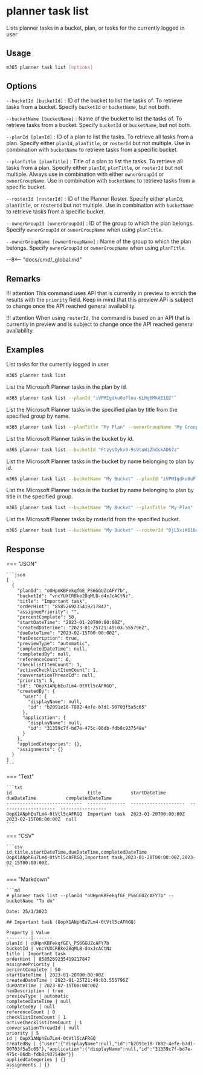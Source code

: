 # planner task list

Lists planner tasks in a bucket, plan, or tasks for the currently logged in user

## Usage

```sh
m365 planner task list [options]
```

## Options

`--bucketId [bucketId]`
: ID of the bucket to list the tasks of. To retrieve tasks from a bucket. Specify `bucketId` or `bucketName`, but not both.

`--bucketName [bucketName]`
: Name of the bucket to list the tasks of. To retrieve tasks from a bucket. Specify `bucketId` or `bucketName`, but not both.

`--planId [planId]`
: ID of a plan to list the tasks. To retrieve all tasks from a plan. Specify either `planId`, `planTitle`, or `rosterId` but not multiple. Use in combination with `bucketName` to retrieve tasks from a specific bucket.

`--planTitle [planTitle]`
: Title of a plan to list the tasks. To retrieve all tasks from a plan. Specify either `planId`, `planTitle`, or `rosterId` but not multiple. Always use in combination with either `ownerGroupId` or `ownerGroupName`. Use in combination with `bucketName` to retrieve tasks from a specific bucket.

`--rosterId [rosterId]`
: ID of the Planner Roster. Specify either `planId`, `planTitle`, or `rosterId` but not multiple. Use in combination with `bucketName` to retrieve tasks from a specific bucket.

`--ownerGroupId [ownerGroupId]`
: ID of the group to which the plan belongs. Specify `ownerGroupId` or `ownerGroupName` when using `planTitle`.

`--ownerGroupName [ownerGroupName]`
: Name of the group to which the plan belongs. Specify `ownerGroupId` or `ownerGroupName` when using `planTitle`.

--8<-- "docs/cmd/_global.md"

## Remarks

!!! attention
    This command uses API that is currently in preview to enrich the results with the `priority` field. Keep in mind that this preview API is subject to change once the API reached general availability.

!!! attention
    When using `rosterId`, the command is based on an API that is currently in preview and is subject to change once the API reached general availability.

## Examples

List tasks for the currently logged in user

```sh
m365 planner task list
```

List the Microsoft Planner tasks in the plan by id.

```sh
m365 planner task list --planId "iVPMIgdku0uFlou-KLNg6MkAE1O2"`
```

List the Microsoft Planner tasks in the specified plan by title from the specified group by name.

```sh
m365 planner task list --planTitle "My Plan" --ownerGroupName "My Group"
```

List the Microsoft Planner tasks in the bucket by id.

```sh
m365 planner task list --bucketId "FtzysDykv0-9s9toWiZhdskAD67z"
```

List the Microsoft Planner tasks in the bucket by name belonging to plan by id.

```sh
m365 planner task list --bucketName "My Bucket" --planId "iVPMIgdku0uFlou-KLNg6MkAE1O2"
```

List the Microsoft Planner tasks in the bucket by name belonging to plan by title in the specified group.

```sh
m365 planner task list --bucketName "My Bucket" --planTitle "My Plan" --ownerGroupName "My Group"
```

List the Microsoft Planner tasks by rosterId from the specified bucket.

```sh
m365 planner task list --bucketName "My Bucket" --rosterId "DjL5xiKO10qut8LQgztpKskABWna"
```

## Response

=== "JSON"

    ```json
    [
      {
        "planId": "oUHpnKBFekqfGE_PS6GGUZcAFY7b",
        "bucketId": "vncYUXCRBke28qMLB-d4xJcACtNz",
        "title": "Important task",
        "orderHint": "8585269235419217847",
        "assigneePriority": "",
        "percentComplete": 50,
        "startDateTime": "2023-01-20T00:00:00Z",
        "createdDateTime": "2023-01-25T21:49:03.555796Z",
        "dueDateTime": "2023-02-15T00:00:00Z",
        "hasDescription": true,
        "previewType": "automatic",
        "completedDateTime": null,
        "completedBy": null,
        "referenceCount": 0,
        "checklistItemCount": 1,
        "activeChecklistItemCount": 1,
        "conversationThreadId": null,
        "priority": 5,
        "id": "OopX1ANphEu7Lm4-0tVtl5cAFRGQ",
        "createdBy": {
          "user": {
            "displayName": null,
            "id": "b2091e18-7882-4efe-b7d1-90703f5a5c65"
          },
          "application": {
            "displayName": null,
            "id": "31359c7f-bd7e-475c-86db-fdb8c937548e"
          }
        },
        "appliedCategories": {},
        "assignments": {}
      }
    ]
    ```

=== "Text"

    ```txt
    id                            title           startDateTime         dueDateTime           completedDateTime
    ----------------------------  --------------  --------------------  --------------------  -----------------
    OopX1ANphEu7Lm4-0tVtl5cAFRGQ  Important task  2023-01-20T00:00:00Z  2023-02-15T00:00:00Z  null
    ```

=== "CSV"

    ```csv
    id,title,startDateTime,dueDateTime,completedDateTime
    OopX1ANphEu7Lm4-0tVtl5cAFRGQ,Important task,2023-01-20T00:00:00Z,2023-02-15T00:00:00Z,
    ```

=== "Markdown"

    ```md
    # planner task list --planId "oUHpnKBFekqfGE_PS6GGUZcAFY7b" --bucketName "To do"

    Date: 25/1/2023

    ## Important task (OopX1ANphEu7Lm4-0tVtl5cAFRGQ)

    Property | Value
    ---------|-------
    planId | oUHpnKBFekqfGE\_PS6GGUZcAFY7b
    bucketId | vncYUXCRBke28qMLB-d4xJcACtNz
    title | Important task
    orderHint | 8585269235419217847
    assigneePriority |
    percentComplete | 50
    startDateTime | 2023-01-20T00:00:00Z
    createdDateTime | 2023-01-25T21:49:03.555796Z
    dueDateTime | 2023-02-15T00:00:00Z
    hasDescription | true
    previewType | automatic
    completedDateTime | null
    completedBy | null
    referenceCount | 0
    checklistItemCount | 1
    activeChecklistItemCount | 1
    conversationThreadId | null
    priority | 5
    id | OopX1ANphEu7Lm4-0tVtl5cAFRGQ
    createdBy | {"user":{"displayName":null,"id":"b2091e18-7882-4efe-b7d1-90703f5a5c65"},"application":{"displayName":null,"id":"31359c7f-bd7e-475c-86db-fdb8c937548e"}}
    appliedCategories | {}
    assignments | {}
    ```
